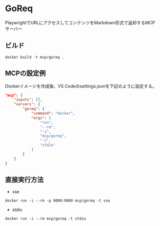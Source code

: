 # GoReq

PlaywrightでURLにアクセスしてコンテンツをMarkdown形式で返却するMCPサーバー

## ビルド

```
docker build -t mcp/goreq .
```

## MCPの設定例

Dockerイメージを作成後、VS Codeのsettings.jsonを下記のように設定する。
```json
"mcp": {
    "inputs": [],
    "servers": {
        "goreq": {
            "command": "docker",
            "args": [
                "run",
                "--rm",
                "-i",
                "mcp/goreq",
                "-t",
                "stdio"
            ]
        }
    }
}
```

## 直接実行方法

* sse
```
docker run -i --rm -p 9000:9000 mcp/goreq -t sse
```

* stdio
```
docker run -i --rm mcp/goreq -t stdio
```